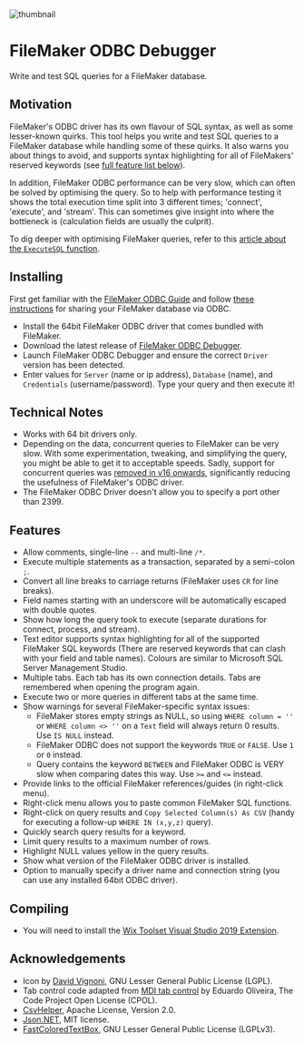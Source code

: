 <div>
  <img alt="thumbnail" src="https://crazytim.github.io/fm-odbc-debugger/repo-thumbnail.png"/>
  <br>
</div>

# FileMaker ODBC Debugger

Write and test SQL queries for a FileMaker database.

## Motivation

FileMaker's ODBC driver has its own flavour of SQL syntax, as well as some lesser-known quirks. This tool helps you write and test SQL queries to a FileMaker database while handling some of these quirks. It also warns you about things to avoid, and supports syntax highlighting for all of FileMakers' reserved keywords (see [full feature list below](#features)).

In addition, FileMaker ODBC performance can be very slow, which can often be solved by optimising the query. So to help with performance testing it shows the total execution time split into 3 different times; 'connect', 'execute', and 'stream'. This can sometimes give insight into where the bottleneck is (calculation fields are usually the culprit).

To dig deeper with optimising FileMaker queries, refer to this [article about the `ExecuteSQL` function](https://www.soliantconsulting.com/blog/executesql-filemaker-performance/).

## Installing

First get familiar with the [FileMaker ODBC Guide](https://fmhelp.filemaker.com/docs/16/en/fm16_odbc_jdbc_guide.pdf) and follow [these instructions](https://fmhelp.filemaker.com/help/16/fmp/en/#page/FMP_Help%2Fsharing-via-odbc-jdbc.html%23) for sharing your FileMaker database via ODBC.

- Install the 64bit FileMaker ODBC driver that comes bundled with FileMaker.
- Download the latest release of [FileMaker ODBC Debugger](https://github.com/CrazyTim/fm-odbc-debugger/releases).
- Launch FileMaker ODBC Debugger and ensure the correct `Driver` version has been detected. 
- Enter values for `Server` (name or ip address), `Database` (name), and `Credentials` (username/password). Type your query and then execute it!

## Technical Notes

- Works with 64 bit drivers only.
- Depending on the data, concurrent queries to FileMaker can be very slow. With some experimentation, tweaking, and simplifying the query, you might be able to get it to acceptable speeds. Sadly, support for concurrent queries was [removed in v16 onwards](https://community.claris.com/en/s/question/0D50H00006ezLy6/issue-with-concurrent-odbc-connections-in-fms16-and-fms17), significantly reducing the usefulness of FileMaker's ODBC driver.
- The FileMaker ODBC Driver doesn't allow you to specify a port other than 2399.

## Features

- Allow comments, single-line `--` and multi-line `/*`.
- Execute multiple statements as a transaction, separated by a semi-colon `;`.
- Convert all line breaks to carriage returns (FileMaker uses `CR` for line breaks).
- Field names starting with an underscore will be automatically escaped with double quotes.
- Show how long the query took to execute (separate durations for connect, process, and stream).
- Text editor supports syntax highlighting for all of the supported FileMaker SQL keywords (There are reserved keywords that can clash with your field and table names). Colours are similar to Microsoft SQL Server Management Studio.
- Multiple tabs. Each tab has its own connection details. Tabs are remembered when opening the program again.
- Execute two or more queries in different tabs at the same time.
- Show warnings for several FileMaker-specific syntax issues:
    - FileMaker stores empty strings as NULL, so using `WHERE column = ''` or `WHERE column <> ''` on a `Text` field will always return 0 results. Use `IS NULL` instead.
    - FileMaker ODBC does not support the keywords `TRUE` or `FALSE`. Use `1` or `0` instead.
    - Query contains the keyword `BETWEEN` and FileMaker ODBC is VERY slow when comparing dates this way. Use `>=` and `<=` instead.
- Provide links to the official FileMaker references/guides (in right-click menu).
- Right-click menu allows you to paste common FileMaker SQL functions.
- Right-click on query results and `Copy Selected Column(s) As CSV` (handy for executing a follow-up `WHERE IN (x,y,z)` query).
- Quickly search query results for a keyword.
- Limit query results to a maximum number of rows.
- Highlight NULL values yellow in the query results.
- Show what version of the FileMaker ODBC driver is installed.
- Option to manually specify a driver name and connection string (you can use any installed 64bit ODBC driver).

## Compiling

- You will need to install the [Wix Toolset Visual Studio 2019 Extension](https://marketplace.visualstudio.com/items?itemName=WixToolset.WixToolsetVisualStudio2019Extension).

## Acknowledgements
- Icon by [David Vignoni](www.iconfinder.com/icons/1230/animal_bug_insect_ladybird_icon), GNU Lesser General Public License (LGPL).
- Tab control code adapted from [MDI tab control](https://www.codeproject.com/Articles/16436/A-highly-configurable-MDI-tab-control-from-scratch) by Eduardo Oliveira, The Code Project Open License (CPOL). 
- [CsvHelper](joshclose.github.io/CsvHelper), Apache License, Version 2.0.
- [Json.NET](https://www.newtonsoft.com/json), MIT license.
- [FastColoredTextBox](https://github.com/PavelTorgashov/FastColoredTextBox), GNU Lesser General Public License (LGPLv3).

